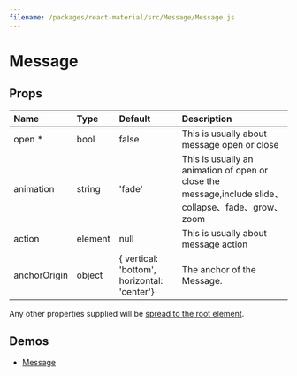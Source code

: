 ```yaml
---
filename: /packages/react-material/src/Message/Message.js
---
```


<!--- This documentation is automatically generated, do not try to edit it. -->

# Message



## Props

| Name | Type | Default | Description |
|:-----|:-----|:--------|:------------|
| <span class="prop-name required">open *</span> | <span class="prop-type">bool | <span class="prop-default">false</span> | This is usually about message open or close |
| <span class="prop-name">animation</span> | <span class="prop-type">string | <span class="prop-default">'fade'</span> | This is usually an animation of open or close the message,include slide、collapse、fade、grow、zoom |
| <span class="prop-name">action</span> | <span class="prop-type">element | <span class="prop-default">null</span> | This is usually about message action |
| <span class="prop-name">anchorOrigin</span> | <span class="prop-type">object | <span class="prop-default">{ vertical: 'bottom', horizontal: 'center'}</span> | The anchor of the Message. |

Any other properties supplied will be [spread to the root element](/guides/api#spread).

## Demos

- [Message](/demos/message)

